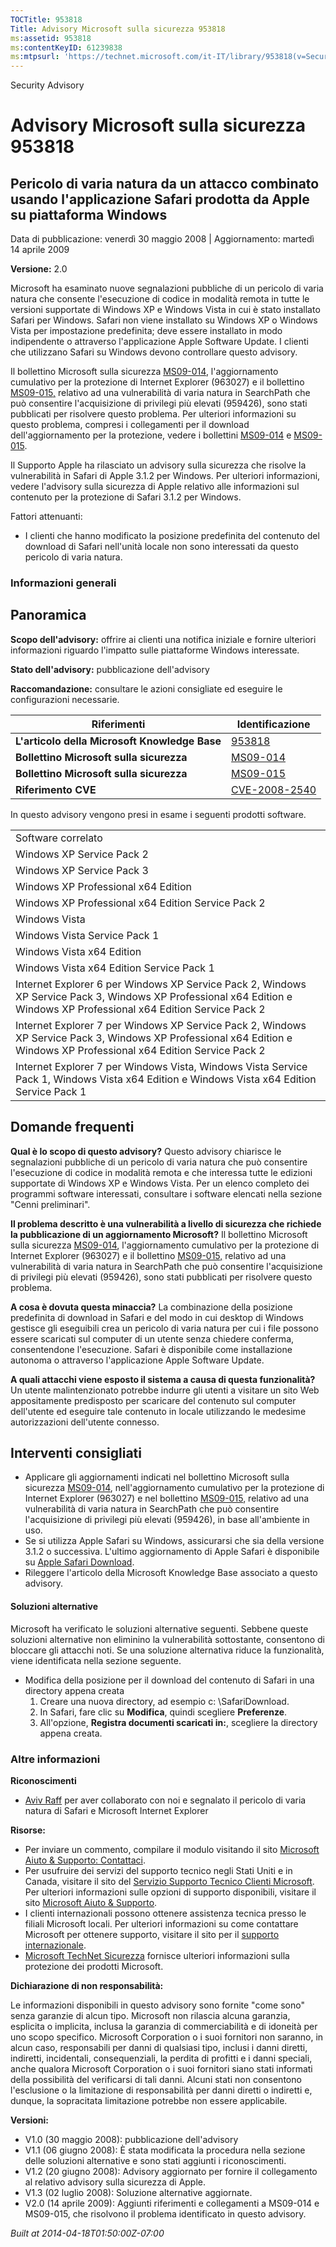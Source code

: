 ```yaml
---
TOCTitle: 953818
Title: Advisory Microsoft sulla sicurezza 953818
ms:assetid: 953818
ms:contentKeyID: 61239838
ms:mtpsurl: 'https://technet.microsoft.com/it-IT/library/953818(v=Security.10)'
---
```


Security Advisory

Advisory Microsoft sulla sicurezza 953818
=========================================

Pericolo di varia natura da un attacco combinato usando l'applicazione Safari prodotta da Apple su piattaforma Windows
----------------------------------------------------------------------------------------------------------------------

Data di pubblicazione: venerdì 30 maggio 2008 | Aggiornamento: martedì 14 aprile 2009

**Versione:** 2.0

Microsoft ha esaminato nuove segnalazioni pubbliche di un pericolo di varia natura che consente l'esecuzione di codice in modalità remota in tutte le versioni supportate di Windows XP e Windows Vista in cui è stato installato Safari per Windows. Safari non viene installato su Windows XP o Windows Vista per impostazione predefinita; deve essere installato in modo indipendente o attraverso l'applicazione Apple Software Update. I clienti che utilizzano Safari su Windows devono controllare questo advisory.

Il bollettino Microsoft sulla sicurezza [MS09-014](http://technet.microsoft.com/security/bulletin/ms09-014), l'aggiornamento cumulativo per la protezione di Internet Explorer (963027) e il bollettino [MS09-015,](http://technet.microsoft.com/security/bulletin/ms09-015) relativo ad una vulnerabilità di varia natura in SearchPath che può consentire l'acquisizione di privilegi più elevati (959426), sono stati pubblicati per risolvere questo problema. Per ulteriori informazioni su questo problema, compresi i collegamenti per il download dell'aggiornamento per la protezione, vedere i bollettini [MS09-014](http://technet.microsoft.com/security/bulletin/ms09-014) e [MS09-015](http://technet.microsoft.com/security/bulletin/ms09-015).

Il Supporto Apple ha rilasciato un advisory sulla sicurezza che risolve la vulnerabilità in Safari di Apple 3.1.2 per Windows. Per ulteriori informazioni, vedere l'advisory sulla sicurezza di Apple relativo alle informazioni sul contenuto per la protezione di Safari 3.1.2 per Windows.

Fattori attenuanti:

-   I clienti che hanno modificato la posizione predefinita del contenuto del download di Safari nell'unità locale non sono interessati da questo pericolo di varia natura.

### Informazioni generali

Panoramica
----------

<span></span>
**Scopo dell'advisory:** offrire ai clienti una notifica iniziale e fornire ulteriori informazioni riguardo l'impatto sulle piattaforme Windows interessate.

**Stato dell'advisory:** pubblicazione dell'advisory

**Raccomandazione:** consultare le azioni consigliate ed eseguire le configurazioni necessarie.

| Riferimenti                                   | Identificazione                                                                  |
|-----------------------------------------------|----------------------------------------------------------------------------------|
| **L'articolo della Microsoft Knowledge Base** | [953818](http://support.microsoft.com/kb/953818)                                 |
| **Bollettino Microsoft sulla sicurezza**      | [MS09-014](http://technet.microsoft.com/security/bulletin/ms09-014)              |
| **Bollettino Microsoft sulla sicurezza**      | [MS09-015](http://technet.microsoft.com/security/bulletin/ms09-015)              |
| **Riferimento CVE**                           | [CVE-2008-2540](http://www.cve.mitre.org/cgi-bin/cvename.cgi?name=cve-2008-2540) |

In questo advisory vengono presi in esame i seguenti prodotti software.

|                                                                                                                                                                        |
|------------------------------------------------------------------------------------------------------------------------------------------------------------------------|
| Software correlato                                                                                                                                                     |
| Windows XP Service Pack 2                                                                                                                                              |
| Windows XP Service Pack 3                                                                                                                                              |
| Windows XP Professional x64 Edition                                                                                                                                    |
| Windows XP Professional x64 Edition Service Pack 2                                                                                                                     |
| Windows Vista                                                                                                                                                          |
| Windows Vista Service Pack 1                                                                                                                                           |
| Windows Vista x64 Edition                                                                                                                                              |
| Windows Vista x64 Edition Service Pack 1                                                                                                                               |
| Internet Explorer 6 per Windows XP Service Pack 2, Windows XP Service Pack 3, Windows XP Professional x64 Edition e Windows XP Professional x64 Edition Service Pack 2 |
| Internet Explorer 7 per Windows XP Service Pack 2, Windows XP Service Pack 3, Windows XP Professional x64 Edition e Windows XP Professional x64 Edition Service Pack 2 |
| Internet Explorer 7 per Windows Vista, Windows Vista Service Pack 1, Windows Vista x64 Edition e Windows Vista x64 Edition Service Pack 1                              |

Domande frequenti
-----------------

<span></span>
**Qual è lo scopo di questo advisory?**
Questo advisory chiarisce le segnalazioni pubbliche di un pericolo di varia natura che può consentire l'esecuzione di codice in modalità remota e che interessa tutte le edizioni supportate di Windows XP e Windows Vista. Per un elenco completo dei programmi software interessati, consultare i software elencati nella sezione "Cenni preliminari".

**Il problema descritto è una vulnerabilità a livello di sicurezza che richiede la pubblicazione di un aggiornamento Microsoft?**
Il bollettino Microsoft sulla sicurezza [MS09-014](http://technet.microsoft.com/security/bulletin/ms09-014), l'aggiornamento cumulativo per la protezione di Internet Explorer (963027) e il bollettino [MS09-015,](http://technet.microsoft.com/security/bulletin/ms09-015) relativo ad una vulnerabilità di varia natura in SearchPath che può consentire l'acquisizione di privilegi più elevati (959426), sono stati pubblicati per risolvere questo problema.

**A cosa è dovuta questa minaccia?**
La combinazione della posizione predefinita di download in Safari e del modo in cui desktop di Windows gestisce gli eseguibili crea un pericolo di varia natura per cui i file possono essere scaricati sul computer di un utente senza chiedere conferma, consentendone l'esecuzione. Safari è disponibile come installazione autonoma o attraverso l'applicazione Apple Software Update.

**A quali attacchi viene esposto il sistema a causa di questa funzionalità?**
Un utente malintenzionato potrebbe indurre gli utenti a visitare un sito Web appositamente predisposto per scaricare del contenuto sul computer dell'utente ed eseguire tale contenuto in locale utilizzando le medesime autorizzazioni dell'utente connesso.

Interventi consigliati
----------------------

<span></span>
-   Applicare gli aggiornamenti indicati nel bollettino Microsoft sulla sicurezza [MS09-014](http://technet.microsoft.com/security/bulletin/ms09-014), nell'aggiornamento cumulativo per la protezione di Internet Explorer (963027) e nel bollettino [MS09-015](http://technet.microsoft.com/security/bulletin/ms09-015), relativo ad una vulnerabilità di varia natura in SearchPath che può consentire l'acquisizione di privilegi più elevati (959426), in base all'ambiente in uso.
-   Se si utilizza Apple Safari su Windows, assicurarsi che sia della versione 3.1.2 o successiva. L'ultimo aggiornamento di Apple Safari è disponibile su [Apple Safari Download](http://www.apple.com/safari/download/).
-   Rileggere l'articolo della Microsoft Knowledge Base associato a questo advisory.

#### Soluzioni alternative

Microsoft ha verificato le soluzioni alternative seguenti. Sebbene queste soluzioni alternative non eliminino la vulnerabilità sottostante, consentono di bloccare gli attacchi noti. Se una soluzione alternativa riduce la funzionalità, viene identificata nella sezione seguente.

-   Modifica della posizione per il download del contenuto di Safari in una directory appena creata
    1.  Creare una nuova directory, ad esempio c: \\SafariDownload.
    2.  In Safari, fare clic su **Modifica**, quindi scegliere **Preferenze**.
    3.  All'opzione, **Registra documenti scaricati in:**, scegliere la directory appena creata.

### Altre informazioni

**Riconoscimenti**

-   [Aviv Raff](http://aviv.raffon.net/) per aver collaborato con noi e segnalato il pericolo di varia natura di Safari e Microsoft Internet Explorer

**Risorse:**

-   Per inviare un commento, compilare il modulo visitando il sito [Microsoft Aiuto & Supporto: Contattaci](https://support.microsoft.com/common/survey.aspx?scid=sw;en;1257&amp;showpage=1&amp;ws=technet&amp;sd=tech).
-   Per usufruire dei servizi del supporto tecnico negli Stati Uniti e in Canada, visitare il sito del [Servizio Supporto Tecnico Clienti Microsoft](http://support.microsoft.com/?ln=it&x=15&y=11). Per ulteriori informazioni sulle opzioni di supporto disponibili, visitare il sito [Microsoft Aiuto & Supporto](http://support.microsoft.com/).
-   I clienti internazionali possono ottenere assistenza tecnica presso le filiali Microsoft locali. Per ulteriori informazioni su come contattare Microsoft per ottenere supporto, visitare il sito per il [supporto internazionale](http://support.microsoft.com/).
-   [Microsoft TechNet Sicurezza](http://technet.microsoft.com/security/default.aspx) fornisce ulteriori informazioni sulla protezione dei prodotti Microsoft.

**Dichiarazione di non responsabilità:**

Le informazioni disponibili in questo advisory sono fornite "come sono" senza garanzie di alcun tipo. Microsoft non rilascia alcuna garanzia, esplicita o implicita, inclusa la garanzia di commerciabilità e di idoneità per uno scopo specifico. Microsoft Corporation o i suoi fornitori non saranno, in alcun caso, responsabili per danni di qualsiasi tipo, inclusi i danni diretti, indiretti, incidentali, consequenziali, la perdita di profitti e i danni speciali, anche qualora Microsoft Corporation o i suoi fornitori siano stati informati della possibilità del verificarsi di tali danni. Alcuni stati non consentono l'esclusione o la limitazione di responsabilità per danni diretti o indiretti e, dunque, la sopracitata limitazione potrebbe non essere applicabile.

**Versioni:**

-   V1.0 (30 maggio 2008): pubblicazione dell'advisory
-   V1.1 (06 giugno 2008): È stata modificata la procedura nella sezione delle soluzioni alternative e sono stati aggiunti i riconoscimenti.
-   V1.2 (20 giugno 2008): Advisory aggiornato per fornire il collegamento al relativo advisory sulla sicurezza di Apple.
-   V1.3 (02 luglio 2008): Soluzione alternative aggiornate.
-   V2.0 (14 aprile 2009): Aggiunti riferimenti e collegamenti a MS09-014 e MS09-015, che risolvono il problema identificato in questo advisory.

*Built at 2014-04-18T01:50:00Z-07:00*
